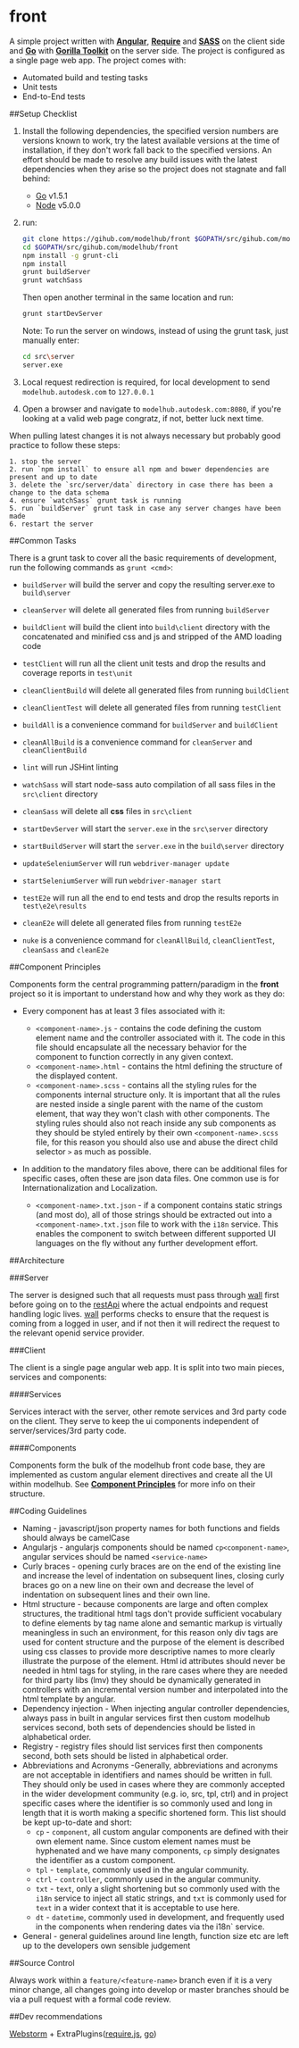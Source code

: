 front
===========

A simple project written with [**Angular**](https://angularjs.org/), [**Require**](http://requirejs.org/)
and [**SASS**](http://sass-lang.com/) on the client side and [**Go**](http://golang.org/) with [**Gorilla Toolkit**](http://www.gorillatoolkit.org/)
on the server side. The project is configured as a single page web app. The project comes with:

* Automated build and testing tasks
* Unit tests
* End-to-End tests

##Setup Checklist

1. Install the following dependencies, the specified version numbers are versions known to work, try the latest available 
   versions at the time of installation, if they don't work fall back to the specified versions. An effort should be made
   to resolve any build issues with the latest dependencies when they arise so the project does not stagnate and fall behind:
    * [Go](https://golang.org/doc/install) v1.5.1
    * [Node](https://nodejs.org/) v5.0.0

2. run:
    ```sh
    git clone https://gihub.com/modelhub/front $GOPATH/src/gihub.com/modelhub/front
    cd $GOPATH/src/gihub.com/modelhub/front
    npm install -g grunt-cli
    npm install
    grunt buildServer
    grunt watchSass
    ```
    Then open another terminal in the same location and run:
    ```sh
    grunt startDevServer
    ```
    Note: To run the server on windows, instead of using the grunt task, just manually enter:
    ```sh
    cd src\server
    server.exe
    ```

3. Local request redirection is required, for local development to send `modelhub.autodesk.com` to `127.0.0.1`

4. Open a browser and navigate to `modelhub.autodesk.com:8080`, if you're looking at a valid web page congratz, if not, better luck next time.

When pulling latest changes it is not always necessary but probably good practice to follow these steps:

    1. stop the server
    2. run `npm install` to ensure all npm and bower dependencies are present and up to date
    3. delete the `src/server/data` directory in case there has been a change to the data schema
    4. ensure `watchSass` grunt task is running
    5. run `buildServer` grunt task in case any server changes have been made
    6. restart the server

##Common Tasks

There is a grunt task to cover all the basic requirements of development, run the following commands as `grunt <cmd>`:

* `buildServer` will build the server and copy the resulting server.exe to `build\server`
* `cleanServer` will delete all generated files from running `buildServer`


* `buildClient` will build the client into `build\client` directory with the concatenated and minified css and js and stripped of the AMD loading code
* `testClient` will run all the client unit tests and drop the results and coverage reports in `test\unit`
* `cleanClientBuild` will delete all generated files from running `buildClient`
* `cleanClientTest` will delete all generated files from running `testClient`


* `buildAll` is a convenience command for `buildServer` and `buildClient`
* `cleanAllBuild` is a convenience command for `cleanServer` and `cleanClientBuild`


* `lint` will run JSHint linting 


* `watchSass` will start node-sass auto compilation of all sass files in the `src\client` directory
* `cleanSass` will delete all **css** files in `src\client`


* `startDevServer` will start the `server.exe` in the `src\server` directory
* `startBuildServer` will start the `server.exe` in the `build\server` directory


* `updateSeleniumServer` will run `webdriver-manager update`
* `startSeleniumServer` will run `webdriver-manager start`


* `testE2e` will run all the end to end tests and drop the results reports in `test\e2e\results`
* `cleanE2e` will delete all generated files from running `testE2e`


* `nuke` is a convenience command for `cleanAllBuild`, `cleanClientTest`, `cleanSass` and `cleanE2e`

##Component Principles

Components form the central programming pattern/paradigm in the **front** project so it is important to understand how and why
they work as they do:

* Every component has at least 3 files associated with it:
    * `<component-name>.js` - contains the code defining the custom element name and the controller associated with it. The code in this
    file should encapsulate all the necessary behavior for the component to function correctly in any given context.
    * `<component-name>.html` - contains the html defining the structure of the displayed content.
    * `<component-name>.scss` - contains all the styling rules for the components internal structure only. It is important that all the
    rules are nested inside a single parent with the name of the custom element, that way they won't clash with other components.
    The styling rules should also not reach inside any sub components as they should be styled entirely by their own `<component-name>.scss` file,
    for this reason you should also use and abuse the direct child selector `>` as much as possible.
  
* In addition to the mandatory files above, there can be additional files for specific cases, often these are json data files. One common use is for
Internationalization and Localization.
    * `<component-name>.txt.json` - if a component contains static strings (and most do), all of those strings should be extracted out into a `<component-name>.txt.json` file to work with
    the `i18n` service. This enables the component to switch between different supported UI languages on the fly without any further development effort.

##Architecture

###Server

The server is designed such that all requests must pass through [wall](https://gihub.com/modelhub/wall)
first before going on to the [restApi](https://gihub.com/modelhub/rest) where the actual endpoints and request 
handling logic lives. [wall](https://gihub.com/modelhub/wall) performs checks to ensure that the request is
coming from a logged in user, and if not then it will redirect the request to the relevant openid service provider.

###Client

The client is a single page angular web app. It is split into two main pieces, services and components:

####Services 

Services interact with the server, other remote services and 3rd party code on the client. They serve to keep the ui components
independent of server/services/3rd party code.
 
####Components

Components form the bulk of the modelhub front code base, they are implemented as custom angular element directives and create all the UI
within modelhub. See [**Component Principles**](#component-principles) for more info on their structure.

##Coding Guidelines

* Naming - javascript/json property names for both functions and fields should always be camelCase
* Angularjs - angularjs components should be named `cp<component-name>`, angular services should be named `<service-name>`
* Curly braces - opening curly braces are on the end of the existing line and increase the level of indentation on subsequent lines, closing curly braces go on a new line on their own and decrease the level of indentation on subsequent lines and their own line. 
* Html structure - because components are large and often complex structures, the traditional html tags don't provide sufficient vocabulary to define elements by tag name alone and semantic markup is virtually meaningless in such an environment, for this reason only div tags are used for content structure and the purpose of the element is described using css classes to provide more descriptive names to more clearly illustrate the purpose of the element. Html id attributes should never be needed in html tags for styling, in the rare cases where they are needed for third party libs (lmv) they should be dynamically generated in controllers with an incremental version number and interpolated into the html template by angular.
* Dependency injection - When injecting angular controller dependencies, always pass in built in angular services first then custom modelhub services second, both sets of dependencies should be listed in alphabetical order.
* Registry - registry files should list services first then components second, both sets should be listed in alphabetical order.
* Abbreviations and Acronyms -Generally, abbreviations and acronyms are not acceptable in identifiers and names should be written in full. They should only be used in cases where they are commonly accepted in the wider development community (e.g. io, src, tpl, ctrl) and in project specific cases where the identifier is so commonly used and long in length that it is worth making a specific shortened form. This list should be kept up-to-date and short:
   * `cp` - `component`, all custom angular components are defined with their own element name. Since custom element names must
be hyphenated and we have many components, `cp` simply designates the identifier as a custom component.
   * `tpl` - `template`, commonly used in the angular community.
   * `ctrl` - `controller`, commonly used in the angular community.
   * `txt` - `text`, only a slight shortening but so commonly used with the `i18n` service to inject all static strings, and `txt` is commonly used for `text` in a wider context that it is acceptable to use here.
   * `dt` - `datetime`, commonly used in development, and frequently used in the components when rendering dates via the i18n` service.
* General - general guidelines around line length, function size etc are left up to the developers own sensible judgement

##Source Control

Always work within a `feature/<feature-name>` branch even if it is a very minor change, all changes going into develop or master branches should be via a pull request with a formal code review.

##Dev recommendations

[Webstorm](https://www.jetbrains.com/webstorm/) + ExtraPlugins([require.js](https://github.com/Fedott/WebStormRequireJsPlugin), [go](https://github.com/go-lang-plugin-org/go-lang-idea-plugin))